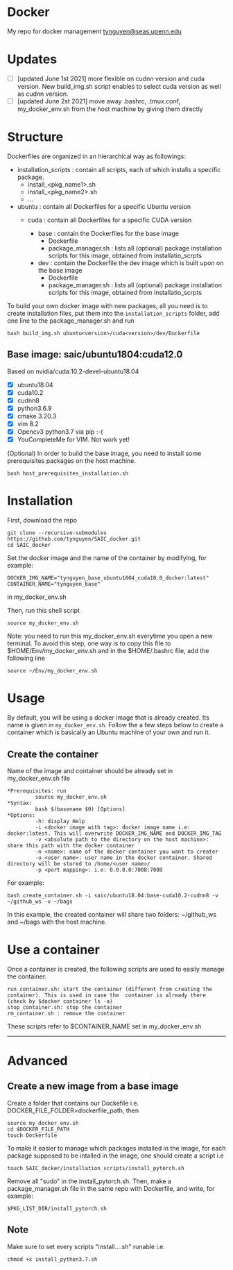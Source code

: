 # Docker
My repo for docker management
tynguyen@seas.upenn.edu 

# Updates
- [ ] [updated June 1st 2021] more flexible on cudnn version and cuda version. New build_img.sh script enables to select cuda version as well as cudnn version. 
- [ ] [updated June 2st 2021] move away .bashrc, .tmux.conf, my_docker_env.sh from the host machine by giving them directly 

# Structure 
Dockerfiles are organized in an hierarchical way as followings:
* installation_scripts : contain all scripts, each of which installs a specific package. 
    * install_<pkg_name1>.sh
    * install_<pkg_name2>.sh
    * ... 
* ubuntu<version> : contain all Dockerfiles for a specific Ubuntu version
    * cuda<version> : contain all Dockerfiles for a specific CUDA version
        * base : contain the Dockerfiles for the base image
            * Dockerfile
            * package_manager.sh : lists all (optional) package installation scripts for this image, obtained from installatio_scrpts
        * dev : contain the Dockerfile the dev image which is built upon on the base image 
            * Dockerfile
            * package_manager.sh : lists all (optional) package installation scripts for this image, obtained from installatio_scrpts

To build your own docker image with new packages, all you need is to create installation files, put them into the `installation_scripts` folder, add one line to the package_manager.sh and run
```
bash build_img.sh ubuntu<version>/cuda<version>/dev/Dockerfile
```

## Base image: saic/ubuntu1804:cuda12.0
Based on nvidia/cuda:10.2-devel-ubuntu18.04
- [x] ubuntu18.04
- [x] cuda10.2
- [x] cudnn8 
- [x] python3.6.9
- [x] cmake 3.20.3 
- [x] vim 8.2 
- [x] Opencv3 python3.7 via pip :-( 
- [x] YouCompleteMe for VIM. Not work yet! 

(Optional) In order to build the base image, you need to install some prerequisites packages on the host machine. 
```
bash host_prerequisites_installation.sh
```

# Installation
First, download the repo
```
git clone --recursive-submodules https://github.com/tynguyen/SAIC_docker.git
cd SAIC_docker
```

Set the docker image and the name of the container by modifying, for example:
```
DOCKER_IMG_NAME="tynguyen_base_ubuntu1804_cuda10.0_docker:latest"
CONTAINER_NAME="tynguyen_base"
```
in my_docker_env.sh 

Then, run this shell script
```
source my_docker_env.sh
```
Note: you need to run this my_docker_env.sh everytime you open a new terminal. To avoid this step, one way is to copy this file to $HOME/Env/my_docker_env.sh and in the $HOME/.bashrc file, add the following line
```
source ~/Env/my_docker_env.sh
```

# Usage 
By default, you will be using a docker image that is already created. Its name is given in `my_docker_env.sh`. 
Follow the a few steps below to create a container which is basically an Ubuntu machine of your own and run it. 
## Create the container 
Name of the image and container should be already set in my_docker_env.sh file
```
*Prerequisites: run 
         source my_docker_env.sh
*Syntax: 
         bash $(basename $0) [Options]
*Options: 
         -h: display Help
         -i <docker image with tag>: docker image name i.e: docker:latest. This will overwrite DOCKER_IMG_NAME and DOCKER_IMG_TAG
         -v <absolute path to the directory on the host machine>: share this path with the docker container 
         -n <name>: name of the docker container you want to creater  
         -u <user name>: user name in the docker container. Shared directory will be stored to /home/<user name>/
         -p <port mapping>: i.e: 0.0.0.0:7008:7008 
```
For example: 
```
bash create_container.sh -i saic/ubuntu18.04:base-cuda10.2-cudnn8 -v ~/github_ws -v ~/bags

```
In this example, the created container will share two folders: ~/github_ws and ~/bags with the host machine. 

# Use a container
Once a container is created, the following scripts are used to easily manage the container.
```
run_container.sh: start the container (different from creating the container). This is used in case the  container is already there (check by $docker container ls -a)
stop_container.sh: stop the container 
rm_container.sh : remove the container
```
These scripts refer to $CONTAINER_NAME set in my_docker_env.sh 

---
# Advanced 
## Create a new image from a base image
Create a folder that contains our Dockefile
i.e. DOCKER_FILE_FOLDER=dockerfile_path, then 
```
source my_docker_env.sh
cd $DOCKER_FILE_PATH
touch Dockerfile
```
To make it easier to manage which packages installed in the image, for each package supposed to be intalled in the image, one should create a script
i.e
```
touch SAIC_docker/installation_scripts/install_pytorch.sh
``` 
Remove all "sudo" in the install_pytorch.sh. Then, make a package_manager.sh file in the same repo with Dockerfile, and write, for example:
```
$PKG_LIST_DIR/install_pytorch.sh
```

## Note
Make sure to set every scripts "install....sh" runable
i.e.
```
chmod +x install_python3.7.sh
```
